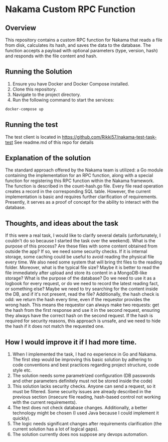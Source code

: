 # Nakama Custom RPC Function

## Overview

This repository contains a custom RPC function for Nakama that reads a file from disk, calculates its hash, and saves the data to the database. The function accepts a payload with optional parameters (type, version, hash) and responds with the file content and hash.

## Running the Solution

1. Ensure you have Docker and Docker Compose installed.
2. Clone this repository.
3. Navigate to the project directory.
4. Run the following command to start the services:

```sh
docker-compose up
```
## Running the test
The test client is located in
https://github.com/Rikki57/nakama-test-task-test
See readme.md of this repo for details

## Explanation of the solution
The standard approach offered by the Nakama team is utilized: a Go module containing the implementation for an RPC function, along with a special function for registering this RPC function within the Nakama framework. The function is described in the count-hash.go file. Every file read operation creates a record in the corresponding SQL table. However, the current implementation is basic and requires further clarification of requirements. Presently, it serves as a proof of concept for the ability to interact with the database.

## Thoughts, and ideas about the task
If this were a real task, I would like to clarify several details (unfortunately, I couldn't do so because I started the task over the weekend). What is the purpose of this process? Are these files with some content obtained from outside the app? If so, we need some security checks. If it is internal storage, some caching could be useful to avoid reading the physical file every time. We also need some system that will bring tht files to the reading folder. Moreover, what is the typical file size? Maybe it is better to read the file immediately after upload and store its content in a MongoDB-like storage? What is the purpose of the database? Do we need to use it as a logbook for every request, or do we need to record the latest reading fact, or something else? Maybe we need to try searching for the content inside the DB, and if it's not present, read the file? Additionally, the hash check is odd: we return the hash every time, even if the requestor provides the wrong hash. This means the requestor can always make two requests: get the hash from the first response and use it in the second request, ensuring they always have the correct hash on the second request. If the hash is required for security reasons, this approach is unsafe, and we need to hide the hash if it does not match the requested one.

## How I would improve it if I had more time.

1. When I implemented the task, I had no experience in Go and Nakama. The first step would be improving this basic solution by adhering to code conventions and best practices regarding project structure, code style etc.
2. The solution needs some parametrized configuration (DB passwords and other parameters definitely must not be stored inside the code)
3. This solution lacks security checks. Anyone can send a request, so it must be filtered. Some security issues are already described in the previous section (insecure file reading, hash-based control not working with the current requirements).
4. The test does not check database changes. Additionally, a better technology might be chosen (I used Java because I could implement it quickly).
5. The logic needs significant changes after requirements clarification (the current solution has a lot of logical gaps).
6. The solution currently does nos suppose any devops automation.